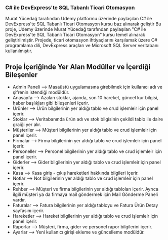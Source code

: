### C# ile DevExpress'te SQL Tabanlı Ticari Otomasyon

Murat Yücedağ tarafından Udemy platformu üzerinde paylaşılan C# ile DevExpress'te SQL Tabanlı Ticari Otomasyon kursu baz alınarak geliştir
Bu proje, Udemy üzerinde Murat Yücedağ tarafından paylaşılan "C# ile DevExpress'te SQL Tabanlı Ticari Otomasyon" kursu temel alınarak geliştirilmiştir.
Projede, ticari otomasyon ihtiyaçlarını karşılamak üzere C# programlama dili, DevExpress araçları ve Microsoft SQL Server veritabanı kullanılmıştır.

## Proje İçeriğinde Yer Alan Modüller ve İçerdiği Bileşenler

- Admin Paneli --> Masaüstü uygulamasına girebilmek için kullanıcı adı ve şifrenin istendiği modüldür.
- Anasayfa --> Azalan stoklar, ajanda, son 10 hareket, güncel kur bilgisi, haber başlıkları gibi bileşenleri içerir.
- Ürünler --> Ürün bilgilerinin yer aldığı tablo ve crud işlemleir için panel içerir.
- Stoklar --> Veritabanında ürün adı ve stok bilgisinin çekildi tablo ile daire graiği yer alır.
- Müşteriler --> Müşteri bilgilerinin yer aldığı tablo ve crud işlemleir için panel içerir.
- Firmalar --> Firma bilgilerinin yer aldığı tablo ve crud işlemleir için panel içerir.
- Personeller --> Personel bilgilerinin yer aldığı tablo ve crud işlemleir için panel içerir.
- Giderler --> Gider bilgilerinin yer aldığı tablo ve crud işlemleir için panel içerir.
- Kasa --> Kasa giriş - çıkış hareketleri hakkında bilgileri içerir.
- Notlar --> Not bilgilerinin yer aldığı tablo ve crud işlemleir için panel içerir.
- Rehber --> Müşteri ve firma bilgilerinin yer aldığı tabloları içerir. Ayrıca ilgili müşteri ya da firmaya mail göndermek için Mail Gönderme Paneli vardır.
- Faturalar --> Fatura bilgilerinin yer aldığı tabloyu ve Fatura Ürün Detay sayfasını içerir.
- Hareketler --> Hareket bilgilerinin yer aldığı tablo ve crud işlemleir için panel içerir.
- Raporlar --> Müşteri, firma, gider ve personel rapor bilgilerini içerir.
- Ayarlar --> Yeni kullanıcı girişi ekleme ve güncelleme modüldür.
